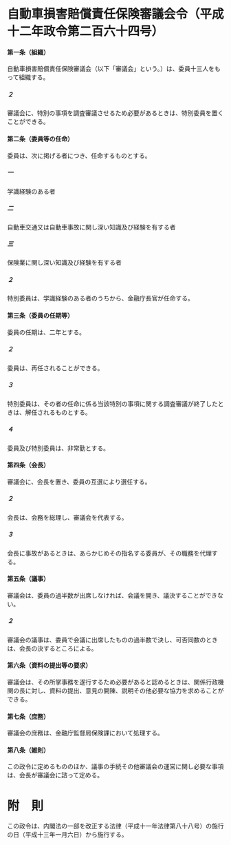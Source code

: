 # 自動車損害賠償責任保険審議会令（平成十二年政令第二百六十四号）
#### 第一条（組織）
自動車損害賠償責任保険審議会（以下「審議会」という。）は、委員十三人をもって組織する。
##### ２
審議会に、特別の事項を調査審議させるため必要があるときは、特別委員を置くことができる。
#### 第二条（委員等の任命）
委員は、次に掲げる者につき、任命するものとする。
##### 一
学識経験のある者
##### 二
自動車交通又は自動車事故に関し深い知識及び経験を有する者
##### 三
保険業に関し深い知識及び経験を有する者
##### ２
特別委員は、学識経験のある者のうちから、金融庁長官が任命する。
#### 第三条（委員の任期等）
委員の任期は、二年とする。
##### ２
委員は、再任されることができる。
##### ３
特別委員は、その者の任命に係る当該特別の事項に関する調査審議が終了したときは、解任されるものとする。
##### ４
委員及び特別委員は、非常勤とする。
#### 第四条（会長）
審議会に、会長を置き、委員の互選により選任する。
##### ２
会長は、会務を総理し、審議会を代表する。
##### ３
会長に事故があるときは、あらかじめその指名する委員が、その職務を代理する。
#### 第五条（議事）
審議会は、委員の過半数が出席しなければ、会議を開き、議決することができない。
##### ２
審議会の議事は、委員で会議に出席したものの過半数で決し、可否同数のときは、会長の決するところによる。
#### 第六条（資料の提出等の要求）
審議会は、その所掌事務を遂行するため必要があると認めるときは、関係行政機関の長に対し、資料の提出、意見の開陳、説明その他必要な協力を求めることができる。
#### 第七条（庶務）
審議会の庶務は、金融庁監督局保険課において処理する。
#### 第八条（雑則）
この政令に定めるもののほか、議事の手続その他審議会の運営に関し必要な事項は、会長が審議会に諮って定める。
# 附　則
この政令は、内閣法の一部を改正する法律（平成十一年法律第八十八号）の施行の日（平成十三年一月六日）から施行する。
